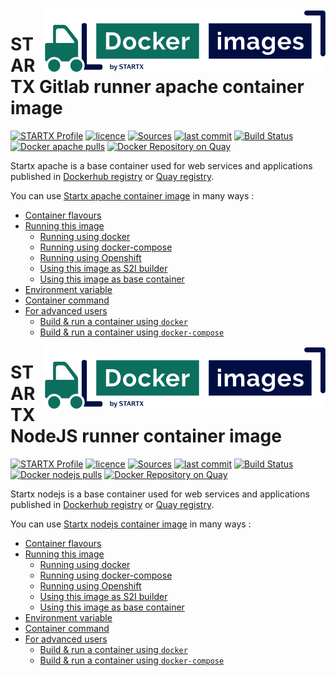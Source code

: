 <img align="right" src="https://raw.githubusercontent.com/startxfr/docker-images/master/travis/logo-small.svg?sanitize=true">
 
# STARTX Gitlab runner apache container image

[![STARTX Profile](https://img.shields.io/badge/provider-startx-green.svg)](https://github.com/startxfr) [![licence](https://img.shields.io/github/license/startxfr/docker-images.svg)](https://github.com/startxfr/docker-images) [![Sources](https://img.shields.io/badge/startx-docker--images-blue.svg)](https://github.com/startxfr/docker-images/tree/master/GitlabRunner/apache/)
[![last commit](https://img.shields.io/github/last-commit/startxfr/docker-images.svg)](https://github.com/startxfr/docker-images) [![Build Status](https://travis-ci.org/startxfr/docker-images.svg?branch=master)](https://travis-ci.org/startxfr/docker-images) [![Docker apache pulls](https://img.shields.io/docker/pulls/startx/sv-apache)](https://hub.docker.com/r/startx/sv-apache) [![Docker Repository on Quay](https://quay.io/repository/startx/apache/status "Docker Repository on Quay")](https://quay.io/repository/startx/apache)

Startx apache is a base container used for web services and applications published in
[Dockerhub registry](https://hub.docker.com/u/startx) or [Quay registry](https://quay.io/startx).

You can use [Startx apache container image](https://docker-images.readthedocs.io/en/latest/GitlabRunner/apache/) in many ways :

- [Container flavours](https://docker-images.readthedocs.io/en/latest/GitlabRunner/apache/#container-flavours)
- [Running this image](https://docker-images.readthedocs.io/en/latest/GitlabRunner/apache/#running-this-image)
  - [Running using docker](https://docker-images.readthedocs.io/en/latest/GitlabRunner/apache/#running-using-docker)
  - [Running using docker-compose](https://docker-images.readthedocs.io/en/latest/GitlabRunner/apache/#running-using-docker-compose)
  - [Running using Openshift](https://docker-images.readthedocs.io/en/latest/GitlabRunner/apache/#running-using-openshift)
  - [Using this image as S2I builder](https://docker-images.readthedocs.io/en/latest/GitlabRunner/apache/#using-this-image-as-s2i-builder)
  - [Using this image as base container](https://docker-images.readthedocs.io/en/latest/GitlabRunner/apache/#using-this-image-as-base-container)
- [Environment variable](https://docker-images.readthedocs.io/en/latest/GitlabRunner/apache/#environment-variable)
- [Container command](https://docker-images.readthedocs.io/en/latest/GitlabRunner/apache/#container-command)
- [For advanced users](https://docker-images.readthedocs.io/en/latest/GitlabRunner/apache/#for-advanced-users)
  - [Build & run a container using `docker`](https://docker-images.readthedocs.io/en/latest/GitlabRunner/apache/#build--run-a-container-using-docker)
  - [Build & run a container using `docker-compose`](https://docker-images.readthedocs.io/en/latest/GitlabRunner/apache/#build--run-a-container-using-docker-compose)
<img align="right" src="https://raw.githubusercontent.com/startxfr/docker-images/master/travis/logo-small.svg?sanitize=true">

# STARTX NodeJS runner container image

[![STARTX Profile](https://img.shields.io/badge/provider-startx-green.svg)](https://github.com/startxfr) [![licence](https://img.shields.io/github/license/startxfr/docker-images.svg)](https://github.com/startxfr/docker-images) [![Sources](https://img.shields.io/badge/startx-docker--images-blue.svg)](https://github.com/startxfr/docker-images/tree/master/GitlabRunner/nodejs/)
[![last commit](https://img.shields.io/github/last-commit/startxfr/docker-images.svg)](https://github.com/startxfr/docker-images) [![Build Status](https://travis-ci.org/startxfr/docker-images.svg?branch=master)](https://travis-ci.org/startxfr/docker-images) [![Docker nodejs pulls](https://img.shields.io/docker/pulls/startx/sv-nodejs)](https://hub.docker.com/r/startx/sv-nodejs) [![Docker Repository on Quay](https://quay.io/repository/startx/nodejs/status "Docker Repository on Quay")](https://quay.io/repository/startx/nodejs)

Startx nodejs is a base container used for web services and applications published in
[Dockerhub registry](https://hub.docker.com/u/startx) or [Quay registry](https://quay.io/startx).

You can use [Startx nodejs container image](https://docker-images.readthedocs.io/en/latest/GitlabRunner/nodejs/) in many ways :

- [Container flavours](https://docker-images.readthedocs.io/en/latest/GitlabRunner/nodejs/#container-flavours)
- [Running this image](https://docker-images.readthedocs.io/en/latest/GitlabRunner/nodejs/#running-this-image)
  - [Running using docker](https://docker-images.readthedocs.io/en/latest/GitlabRunner/nodejs/#running-using-docker)
  - [Running using docker-compose](https://docker-images.readthedocs.io/en/latest/GitlabRunner/nodejs/#running-using-docker-compose)
  - [Running using Openshift](https://docker-images.readthedocs.io/en/latest/GitlabRunner/nodejs/#running-using-openshift)
  - [Using this image as S2I builder](https://docker-images.readthedocs.io/en/latest/GitlabRunner/nodejs/#using-this-image-as-s2i-builder)
  - [Using this image as base container](https://docker-images.readthedocs.io/en/latest/GitlabRunner/nodejs/#using-this-image-as-base-container)
- [Environment variable](https://docker-images.readthedocs.io/en/latest/GitlabRunner/nodejs/#environment-variable)
- [Container command](https://docker-images.readthedocs.io/en/latest/GitlabRunner/nodejs/#container-command)
- [For advanced users](https://docker-images.readthedocs.io/en/latest/GitlabRunner/nodejs/#for-advanced-users)
  - [Build & run a container using `docker`](https://docker-images.readthedocs.io/en/latest/GitlabRunner/nodejs/#build--run-a-container-using-docker)
  - [Build & run a container using `docker-compose`](https://docker-images.readthedocs.io/en/latest/GitlabRunner/nodejs/#build--run-a-container-using-docker-compose)
